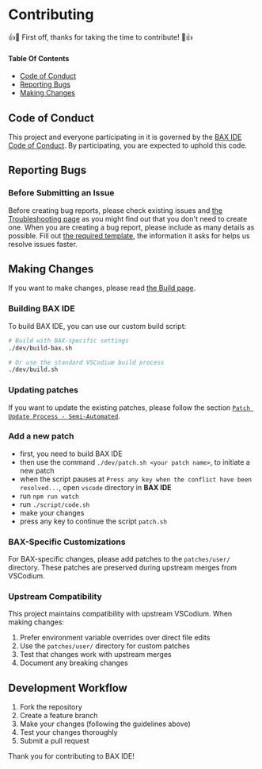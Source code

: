 # Contributing

:+1::tada: First off, thanks for taking the time to contribute! :tada::+1:

#### Table Of Contents

- [Code of Conduct](#code-of-conduct)
- [Reporting Bugs](#reporting-bugs)
- [Making Changes](#making-changes)

## Code of Conduct

This project and everyone participating in it is governed by the [BAX IDE Code of Conduct](CODE_OF_CONDUCT.md). By participating, you are expected to uphold this code.

## Reporting Bugs

### Before Submitting an Issue

Before creating bug reports, please check existing issues and [the Troubleshooting page](https://github.com/Erg69/BAX-IDE/blob/master/docs/troubleshooting.md) as you might find out that you don't need to create one.
When you are creating a bug report, please include as many details as possible. Fill out [the required template](https://github.com/Erg69/BAX-IDE/issues/new?&labels=bug&&template=bug_report.md), the information it asks for helps us resolve issues faster.

## Making Changes

If you want to make changes, please read [the Build page](./docs/howto-build.md).

### Building BAX IDE

To build BAX IDE, you can use our custom build script:

```bash
# Build with BAX-specific settings
./dev/build-bax.sh

# Or use the standard VSCodium build process
./dev/build.sh
```

### Updating patches

If you want to update the existing patches, please follow the section [`Patch Update Process - Semi-Automated`](./docs/howto-build.md#patch-update-process-semiauto).

### Add a new patch

- first, you need to build BAX IDE
- then use the command `./dev/patch.sh <your patch name>`, to initiate a new patch
- when the script pauses at `Press any key when the conflict have been resolved...`, open `vscode` directory in **BAX IDE**
- run `npm run watch`
- run `./script/code.sh`
- make your changes
- press any key to continue the script `patch.sh`

### BAX-Specific Customizations

For BAX-specific changes, please add patches to the `patches/user/` directory. These patches are preserved during upstream merges from VSCodium.

### Upstream Compatibility

This project maintains compatibility with upstream VSCodium. When making changes:

1. Prefer environment variable overrides over direct file edits
2. Use the `patches/user/` directory for custom patches
3. Test that changes work with upstream merges
4. Document any breaking changes

## Development Workflow

1. Fork the repository
2. Create a feature branch
3. Make your changes (following the guidelines above)
4. Test your changes thoroughly
5. Submit a pull request

Thank you for contributing to BAX IDE!
